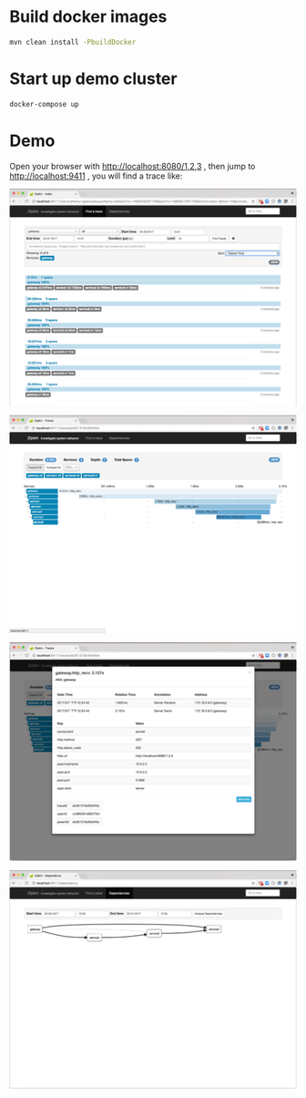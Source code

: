 # Build docker images


```bash
mvn clean install -PbuildDocker
```

# Start up demo cluster

```bash
docker-compose up
```

#  Demo

Open your browser with <http://localhost:8080/1,2,3> , then jump to <http://localhost:9411> , you will find a trace like:

![list](./list.png)

![trace](./trace.png)

![detail](./detail.png)

![dependencies](./deps.png)

